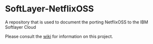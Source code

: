 SoftLayer-NetflixOSS
====================

A repository that is used to document the porting NetflixOSS to the IBM Softlayer Cloud

Please consult the [wiki](https://github.com/EmergingTechnologyInstitute/SoftLayer-NetflixOSS/wiki) for information on this project.
